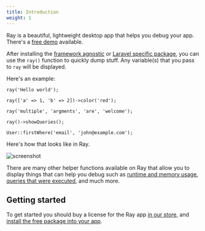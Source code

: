 ```yaml
---
title: Introduction
weight: 1
---
```


Ray is a beautiful, lightweight desktop app that helps you debug your app. There's a [free demo](https://myray.app) available.

After installing the [framework agnostic](/docs/ray/v1/getting-started/installation-in-a-framework-agnostic-php-project) or [Laravel specific package](https://spatie.be/docs/ray/v1/getting-started/installation-in-laravel), you can use the `ray()` function to quickly dump stuff. Any variable(s) that you pass to `ray` will be displayed.

Here's an example:

```
ray('Hello world');

ray(['a' => 1, 'b' => 2])->color('red');

ray('multiple', 'argments', 'are', 'welcome');

ray()->showQueries();

User::firstWhere('email', 'john@example.com');
```

Here's how that looks like in Ray.

![screenshot](/docs/ray/v1/images/intro.jpg)

There are many other helper functions available on Ray that allow you to display things that can help you debug such as [runtime and memory usage](/docs/ray/v1/usage/in-a-framework-agnostic-project#measuring-performance-and-memory-usage), [queries that were executed](/docs/ray/v1/usage/in-laravel#showing-queries), and much more. 

## Getting started

To get started you should buy a license for the Ray app [in our store](/products/ray), and [install the free package into your app](/docs/ray/v1/getting-started/installation-in-a-framework-agnostic-php-project).
